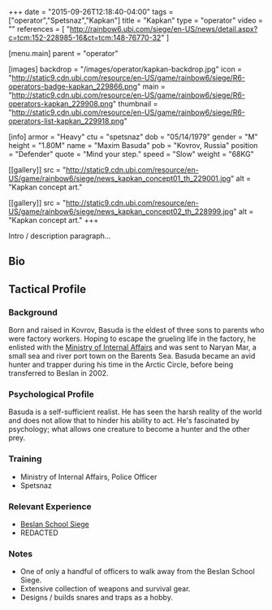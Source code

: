+++
date = "2015-09-26T12:18:40-04:00"
tags = ["operator","Spetsnaz","Kapkan"]
title = "Kapkan"
type = "operator"
video = ""
references = [
  "http://rainbow6.ubi.com/siege/en-US/news/detail.aspx?c=tcm:152-228985-16&ct=tcm:148-76770-32"
]

[menu.main]
  parent = "operator"

[images]
  backdrop = "/images/operator/kapkan-backdrop.jpg"
  icon = "http://static9.cdn.ubi.com/resource/en-US/game/rainbow6/siege/R6-operators-badge-kapkan_229866.png"
  main = "http://static9.cdn.ubi.com/resource/en-US/game/rainbow6/siege/R6-operators-kapkan_229908.png"
  thumbnail = "http://static9.cdn.ubi.com/resource/en-US/game/rainbow6/siege/R6-operators-list-kapkan_229918.png"

[info]
  armor = "Heavy"
  ctu = "spetsnaz"
  dob = "05/14/1979"
  gender = "M"
  height = "1.80M"
  name = "Maxim Basuda"
  pob = "Kovrov, Russia"
  position = "Defender"
  quote = "Mind your step."
  speed = "Slow"
  weight = "68KG"

[[gallery]]
  src = "http://static9.cdn.ubi.com/resource/en-US/game/rainbow6/siege/news_kapkan_concept01_th_229001.jpg"
  alt = "Kapkan concept art."

[[gallery]]
  src = "http://static9.cdn.ubi.com/resource/en-US/game/rainbow6/siege/news_kapkan_concept02_th_228999.jpg"
  alt = "Kapkan concept art."
+++

Intro / description paragraph...<!--more-->

## Bio

## Tactical Profile

### Background

Born and raised in Kovrov, Basuda is the eldest of three sons to parents who were factory workers. Hoping to escape the grueling life in the factory, he enlisted with the [Ministry of Internal Affairs](https://en.mvd.ru/) and was sent to Naryan Mar, a small sea and river port town on the Barents Sea. Basuda became an avid hunter and trapper during his time in the Arctic Circle, before being transferred to Beslan in 2002.

### Psychological Profile

Basuda is a self-sufficient realist. He has seen the harsh reality of the world and does not allow that to hinder his ability to act. He's fascinated by psychology; what allows one creature to become a hunter and the other prey.

### Training

* Ministry of Internal Affairs, Police Officer
* Spetsnaz

### Relevant Experience

* [Beslan School Siege](https://en.wikipedia.org/wiki/Beslan_school_siege)
* REDACTED

### Notes

* One of only a handful of officers to walk away from the Beslan School Siege.
* Extensive collection of weapons and survival gear.
* Designs / builds snares and traps as a hobby.
